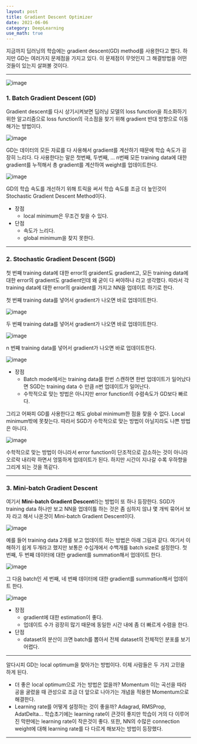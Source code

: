 ```yaml
---
layout: post
title: Gradient Descent Optimizer
date: 2021-06-06
category: DeepLearning
use_math: true
---
```


지금까지 딥러닝의 학습에는 gradient descent(GD) method를 사용한다고 했다. 하지만 GD는 여러가지 문제점을 가지고 있다.
이 문제점이 무엇인지 그 해결방법을 어떤 것들이 있는지 살펴볼 것이다.

---

![image](https://user-images.githubusercontent.com/61526722/120910295-b3566d80-c6b8-11eb-9957-d4b1eb508022.png)


### 1. Batch Gradient Descent (GD) 

Gradient descent를 다시 상기시켜보면 딥러닝 모델의 loss function을 최소화하기 위한 알고리즘으로 loss function의 극소점을 찾기 위해 gradient 반대 방향으로 이동해가는 방법이다. 

![image](https://user-images.githubusercontent.com/61526722/120910373-61faae00-c6b9-11eb-8722-39e903166fb9.png)

GD는 데이터의 모든 자료를 다 사용해서 gradient를 계산하기 때문에 학습 속도가 굉장히 느리다. 
다 사용한다는 말은 첫번째, 두번째, ... n번째 모든 training data에 대한 gradient를 누적해서 총 gradient를 계산하여 weight를 업데이트한다.

![image](https://user-images.githubusercontent.com/61526722/120910930-e0594f00-c6bd-11eb-9713-3e9e98d9546e.png)

GD의 학습 속도를 개선하기 위해 트릭을 써서 학습 속도를 조금 더 높인것이 Stochastic Gradient Descent Method이다.

+ 장점
  - local minimum은 무조건 찾을 수 있다.
+ 단점
  - 속도가 느리다.
  - global minimum을 찾지 못한다.

---

### 2. Stochastic Gradient Descent (SGD)

첫 번째 training data에 대한 error의 graident도 gradient고, 모든 training data에 대한 error의 gradient도 gradient인데 왜 굳이 다 써야하나 라고 생각했다.
따라서 각 training data에 대한 error의 graident를 가지고 NN을 업데이트 하기로 한다. 

첫 번째 training data를 넣어서 gradient가 나오면 바로 업데이트한다.

![image](https://user-images.githubusercontent.com/61526722/120910500-607db580-c6ba-11eb-94d2-cac82744365f.png)

두 번째 training data를 넣어서 gradient가 나오면 바로 업데이트한다. 

![image](https://user-images.githubusercontent.com/61526722/120910544-b3576d00-c6ba-11eb-8ca3-94ef41ce2c5f.png)

n 번째 training data를 넣어서 gradient가 나오면 바로 업데이트한다. 

![image](https://user-images.githubusercontent.com/61526722/120910556-c36f4c80-c6ba-11eb-81b3-5d7e49e1829d.png)

+ 장점
  - Batch mode에서는 training data를 한번 스캔하면 한번 업데이트가 일어났다면 SGD는 training data 수 만큼 n번 업데이트가 일어난다.
  - 수학적으로 맞는 방법은 아니지만 error function의 수렴속도가 GD보다 빠르다.
 
 그리고 어짜피 GD를 사용한다고 해도 global minimum한 점을 찾을 수 없다. Local minimum밖에 못찾는다. 
 따라서 SGD가 수학적으로 맞는 방법이 아닐지라도 나쁜 방법은 아니다.
 
 ![image](https://user-images.githubusercontent.com/61526722/120910896-a425ee80-c6bd-11eb-8fc6-38e2c9b949fb.png)
 
수학적으로 맞는 방법이 아니라서 error function이 단조적으로 감소하는 것이 아니라 오르락 내리락 하면서 엉뚱하게 업데이트가 된다.
하지만 시간이 지나갈 수록 우하향을 그리게 되는 것을 똑같다.  

---

### 3. Mini-batch Gradient Descent

여기서 **Mini-batch Gradient Descent**라는 방법이 또 하나 등장한다. 
SGD가 training data 하나만 보고 NN을 업데이틀 하는 것은 좀 심하지 않냐 몇 개씩 묶어서 보자 라고 해서 나온것이 Mini-batch Gradient Descent이다. 

![image](https://user-images.githubusercontent.com/61526722/120911061-13e8a900-c6bf-11eb-834f-6132b3b2f425.png)

예를 들어 training data 2개를 보고 업데이트 하는 방법은 아래 그림과 같다. 여기서 이해하기 쉽게 두개라고 했지만 보통은 수십개에서 수백개를 batch size로 설정한다. 
첫 번째, 두 번째 데이터에 대한 gradient를 summation해서 업데이트 한다. 

![image](https://user-images.githubusercontent.com/61526722/120911019-a3418c80-c6be-11eb-9054-8a5a2b1d3f9a.png)

그 다음 batch인 세 번째, 네 번째 데이터에 대한 gradient를 summation해서 업데이트 한다. 

![image](https://user-images.githubusercontent.com/61526722/120911024-af2d4e80-c6be-11eb-8b92-e9bf3d958c82.png)

+ 장점
  - gradient에 대한 estimation이 좋다.
  - 업데이트 수가 굉장히 많기 때문에 동일한 시간 내에 좀 더 빠르게 수렴을 한다. 
+ 단점
  - dataset의 분산이 크면 batch를 뽑아서 전체 dataset의 전체적인 분포를 보기 어렵다.

---

알다시피 GD는 local optimum을 찾아가는 방법이다. 이제 사람들은 두 가지 고민을 하게 된다.

- 더 좋은 local optimum으로 가는 방법은 없을까? Momentum
  이는 곡선을 따라 공을 굴렸을 때 관성으로 조금 더 앞으로 나아가는 개념을 적용한 Momentum으로 해결한다.
- Learning rate를 어떻게 설정하는 것이 좋을까? Adagrad, RMSProp, AdatDelta...
  학습초기에는 learning rate이 큰것이 좋지만 학습이 거의 다 이루어진 막판에는 learning rate이 작은것이 좋다.
  또한, NN의 수많은 connection weight에 대해 learning rate를 다 다르게 해보자는 방법이 등장했다.

---









